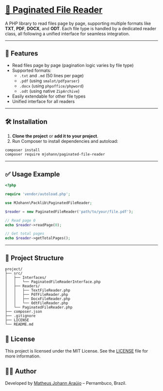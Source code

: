 
# [📄 Paginated File Reader](https://github.com/matheusjohannaraujo/paginated_file_reader)

A PHP library to read files page by page, supporting multiple formats like **TXT**, **PDF**, **DOCX**, and **ODT**. Each file type is handled by a dedicated reader class, all following a unified interface for seamless integration.

---

## 🚀 Features

- Read files page by page (pagination logic varies by file type)
- Supported formats:
  - `.txt` and `.md` (50 lines per page)
  - `.pdf` (using `smalot/pdfparser`)
  - `.docx` (using `phpoffice/phpword`)
  - `.odt` (using native `ZipArchive`)
- Easily extendable for other file types
- Unified interface for all readers

---

## 🛠️ Installation

1. **Clone the project** or **add it to your project**.
2. Run Composer to install dependencies and autoload:

```bash
composer install
composer require mjohann/paginated-file-reader
```

---

## ✅ Usage Example

```php
<?php

require 'vendor/autoload.php';

use MJohann\Packlib\PaginatedFileReader;

$reader = new PaginatedFileReader('path/to/your/file.pdf');

// Read page 0
echo $reader->readPage(0);

// Get total pages
echo $reader->getTotalPages();
```

---

## 🧱 Project Structure

```
project/
├── src/
│   ├── Interfaces/
│   │   └── PaginatedFileReaderInterface.php
│   ├── Readers/
│   │   ├── TextFileReader.php
│   │   ├── PdfFileReader.php
│   │   ├── DocxFileReader.php
│   │   └── OdtFileReader.php
│   └── PaginatedFileReader.php
├── composer.json
├── .gitignore
├── LICENSE
└── README.md
```

## 📄 License

This project is licensed under the MIT License. See the [LICENSE](LICENSE) file for more information.

## 👨‍💻 Author

Developed by [Matheus Johann Araújo](https://github.com/matheusjohannaraujo) – Pernambuco, Brazil.
